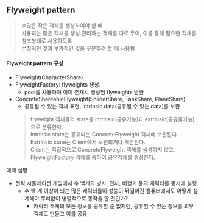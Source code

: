 ## Flyweight pattern
> 수많은 작은 객체를 생성하여야 할 때  
> 사용되는 많은 객체를 생성 관리하는 객체를 따로 두어, 이를 통해 필요한 객체를 참조형태로 사용하도록  
> 본질적인 것과 부가적인 것을 구분하려 할 때 사용함  


#### Flyweight pattern 구성
+ Flyweight(CharacterShare)
+ FlyweightFactory: flyweights 생성.
    + pool을 사용하여 이미 존재시 생성된 flyweights 반환  
+ ConcreteShareableFlyweight(SoliderShare, TankShare, PlaneShare)  
    + 공유될 수 있는 객체 표현, intrinsic data(공유될 수 있는 data)를 보관
    > flyweight 객체들의  state를 intrinsic(공유가능)과 extrinsic(공유불가능)으로 분류한다.    
    Intrinsic state는 공유되는 ConcreteFlyweight 객체에 보관된다.  
    Extrinsic state는 Client에서 보관되거나 계산된다.  
    Client는 직접적으로 ConcreteFlyweight 객체를 생성하지 않고, FlyweightFactory 객체를 통하여 공유객체를 생성한다.

예제 설명
+ 전략 시뮬레이션 게임에서 수 백개의 병사, 전차, 비행기 등의 캐릭터를 동시에 실행  
    + 수 백 개 이상이 되는 많은 캐릭터들이 성능이 뒤떨어진 컴퓨터에서도 어떻게 설계해야 무리없이 병렬적으로 동작을 할 것인가?  
        + 캐릭터 객체의 모든 정보를 공유할 순 없지만, 공유할 수 있는 정보를 외부 객체로 만들고 이를 공유  
